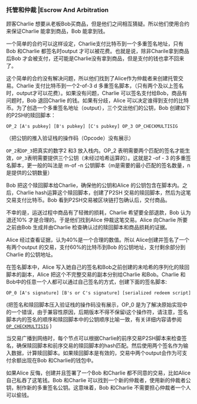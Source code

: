 ### 托管和仲裁 \|Escrow And Arbitration

顾客Charlie 想要从老板Bob买商品，但是他们之间相互猜疑。所以他们使用合约来保证Charlie 能拿到商品，Bob 能拿到钱。

一个简单的合约可以这样设定，Charlie支付比特币到一个多重签名地址，只有Bob 和Charlie 都签名时output 才可以被花费。也就是说，除非Charile拿到商品后Bob 才会被支付，还可能是Charlie没有拿到商品，但是支付的钱也拿不回来了。

这个简单的合约没有解决问题，所以他们找到了Alice作为仲裁者来创建托管交易。Charlie 支付比特币到一个2-of-3 d 多重签名脚本，（只有两个及以上签名时，output才可以花费）。如果没有问题，Charlie 可以签名支付给Bob，商品有问题时，Bob 退回Charlie 的钱。如果有分歧，Alice 可以决定谁得到支付的比特币。为了创造一个多重签名地址（output），三个交出他们的公钥，Bob 创建如下的P2SH的赎回脚本：

```
OP_2 [A's pubkey] [B's pubkey] [C's pubkey] OP_3 OP_CHECKMULTISIG
```

（把公钥的推入验证栈的操作码（Opcode）没有展示）

`OP_2`和`OP_3`把真实的数字2 和3 放入栈内。OP\_2 表明需要两个匹配的签名才能生效，`OP_3`表明需要提供三个公钥（未经过哈希运算的）。这就是2 -of - 3 的多重签名脚本，更一般的叫法是 m-of -n 公钥脚本（m是需要的最小匹配的签名数量，n是提供的公钥数量）

Bob 把这个赎回脚本给Charlie，确保他的公钥和Alice 的公钥包含在脚本内。之后，Charlie hash运算这个赎回脚本，创建了P2SH 交易的赎回脚本，然后为这笔交易支付比特币。Bob 看到P2SH交易被区块链打包确认后，交付商品。

不幸的是，运送过程中商品有了轻微的损耗，Charlie 希望要全部退款，Bob 认为退还10% 才是合理的。于是他们找到Alice 仲裁这笔交易。Alice 向Charlie 所要之前由Bob 生成并由Charlie 检查确认过的赎回脚本和商品损耗的证据。

Alice 经过查看证据，认为40%是一个合理的数值。所以 Alice创建并签名了一个有两个output 的交易，支付60%的比特币到Bob 的公钥地址，支付剩余部分到 Charlie 的公钥地址。

在签名脚本中，Alice 写入她自己的签名和Bob之前创建的未哈希的序列化的赎回脚本的副本，Alice 把这个不完整交易的副本分别给Charlie 和Bob。Charlie 和Bob中的任意一个人都可以通过自己签名的方式，创建下面的签名脚本:

```
OP_0 [A's signature] [B's or C's signature] [serialized redeem script]
```

\(把签名和赎回脚本压入验证栈的操作码没有展示，OP\_0 是为了解决原始实现中的一个错误，由于兼容性原因，后期版本不得不保留i这个操作符，请注意，签名脚本内的签名的顺序和赎回脚本中的公钥顺序比喻一致，有关详细内容请参阅 [`OP_CHECKMULTISIG`](https://bitcoin.org/en/developer-reference#term-op-checkmultisig) \)

当交易广播到网络时，每个节点可以根据Charlie的前序交易P2SH脚本来检查签名，确保赎回脚本和前序交易的赎回脚本的hash匹配。然后使用两个签名作为输入数据，计算赎回脚本。如果赎回脚本是有效的，交易中两个output会作为可支付余额出现在Bob 和Charlie的钱包中。

如果Alice 反悔，创建并且签署了一个Bob 和Charlie 都不同意的交易，比如Alice 自己私吞了这笔钱。Bob 和Charlie 可以找到一个新的仲裁者，使用新的仲裁者公钥，制作新的多重签名公钥。这意味着，Bob 和Charlie 不需要担心仲裁者一个人可以偷钱。



































